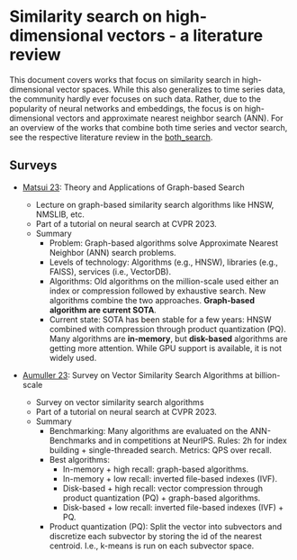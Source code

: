 # Similarity search on high-dimensional vectors - a literature review
This document covers works that focus on similarity search in high-dimensional vector spaces. 
While this also generalizes to time series data, the community hardly ever focuses on such data.
Rather, due to the popularity of neural networks and embeddings, the focus is on high-dimensional vectors and approximate nearest neighbor search (ANN).
For an overview of the works that combine both time series and vector search, see the respective literature review in the [both_search](/both_search/literature_review.md).

## Surveys
- [Matsui 23](/vector_search/graphbased_lecture/matsui23_lecture_summary.md): Theory and Applications of Graph-based Search
    - Lecture on graph-based similarity search algorithms like HNSW, NMSLIB, etc.
    - Part of a tutorial on neural search at CVPR 2023.
    - Summary
        - Problem: Graph-based algorithms solve Approximate Nearest Neighbor (ANN) search problems.
        - Levels of technology: Algorithms (e.g., HNSW), libraries (e.g., FAISS), services (i.e., VectorDB).
        - Algorithms: Old algorithms on the million-scale used either an index or compression followed by exhaustive search. New algorithms combine the two approaches. **Graph-based algorithm are current SOTA**.
        - Current state: SOTA has been stable for a few years: HNSW combined with compression through product quantization (PQ). Many algorithms are **in-memory**, but **disk-based** algorithms are getting more attention. While GPU support is available, it is not widely used.

- [Aumuller 23](/vector_search/survey/aumuller23_survey_summary.md): Survey on Vector Similarity Search Algorithms at billion-scale
    - Survey on vector similarity search algorithms
    - Part of a tutorial on neural search at CVPR 2023.
    - Summary
        - Benchmarking: Many algorithms are evaluated on the ANN-Benchmarks and in competitions at NeurIPS. Rules: 2h for index building + single-threaded search. Metrics: QPS over recall. 
        - Best algorithms: 
            - In-memory + high recall: graph-based algorithms. 
            - In-memory + low recall: inverted file-based indexes (IVF).
            - Disk-based + high recall: vector compression through product quantization (PQ) + graph-based algorithms.
            - Disk-based + low recall: inverted file-based indexes (IVF) + PQ.
        - Product quantization (PQ): Split the vector into subvectors and discretize each subvector by storing the id of the nearest centroid. I.e., k-means is run on each subvector space.

        


